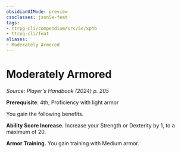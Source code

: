 ```yaml
---
obsidianUIMode: preview
cssclasses: json5e-feat
tags:
- ttrpg-cli/compendium/src/5e/xphb
- ttrpg-cli/feat
aliases:
- Moderately Armored
---
```

# Moderately Armored
*Source: Player's Handbook (2024) p. 205*  

**Prerequisite**: 4th, Proficiency with light armor

You gain the following benefits.

**Ability Score Increase.** Increase your Strength or Dexterity by 1, to a maximum of 20.

**Armor Training.** You gain training with Medium armor.